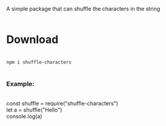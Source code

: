 A simple package that can shuffle the characters in the string<br><br>
<h1>Download</h1><br>
<code>npm i shuffle-characters</code><br><br>
<h3>Example:</h3><br>
const shuffle = require("shuffle-characters")<br>
let a = shuffle("Hello")<br>
console.log(a)

